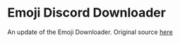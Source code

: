 # Emoji Discord Downloader

An update of the Emoji Downloader. Original source <a href="https://github.com/ThaTiemsz/Discord-Emoji-Downloader">here</a>
